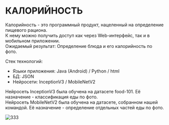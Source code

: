 # КАЛОРИЙНОСТЬ
Калорийность - это программный продукт, нацеленный на определение пищевого рациона. <br>
К нему можно получить доступ как через Web-интерфейс, так и в мобильном приложении.<br>
Ожидаемый результат: Определение блюда и его калорийность по фото. 

Стек технологий: 
- Языки приложения: Java (Android) / Python / html  
- БД: JSON  
- Нейросети: InceptionV3 / MobileNetV2

Нейросеть InceptionV3 была обучена на датасете food-101. Её назначение - классификация еды по фото.<br>
Нейросеть MobileNetV2 была обучена на датасете, собранном нашей командой. Её назначение - определение отдельных частей еды по фото.<br>

![333](https://github.com/Yaroslav-L/Diplom_Calorific/assets/66304507/9906730f-29e5-40a8-854e-bded37684b88)

